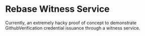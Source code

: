 # Rebase Witness Service

Currently, an extremely hacky proof of concept to demonstrate GithubVerification credential issuance through a witness service.
